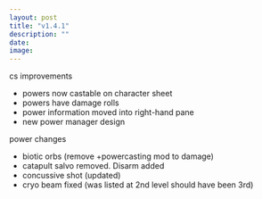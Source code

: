 ```yaml
---
layout: post
title: "v1.4.1"
description: ""
date:
image:
---
```


cs improvements
- powers now castable on character sheet
- powers have damage rolls
- power information moved into right-hand pane
- new power manager design

power changes
- biotic orbs (remove +powercasting mod to damage)
- catapult salvo removed. Disarm added
- concussive shot (updated)
- cryo beam fixed (was listed at 2nd level should have been 3rd)
